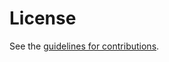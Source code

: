 # License

See the
[guidelines for contributions](https://github.com/liqi16/draft-li-sidrops-rpki-moasgroup/blob/main/CONTRIBUTING.md).
